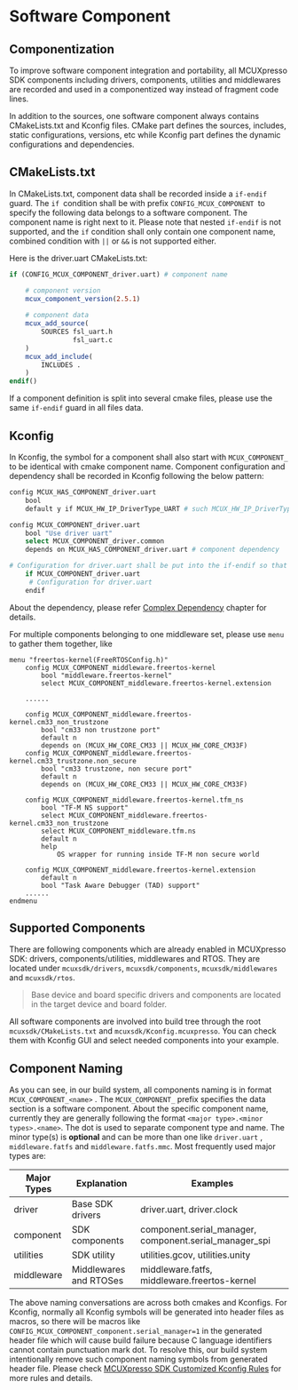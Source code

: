 # Software Component

## Componentization

To improve software component integration and portability, all MCUXpresso SDK components including drivers, components, utilities and middlewares are recorded and used in a componentized way instead of fragment code lines.

In addition to the sources, one software component always contains CMakeLists.txt and Kconfig files. CMake part defines the sources, includes, static configurations, versions, etc while Kconfig part defines the dynamic configurations and dependencies.

## CMakeLists.txt

In CMakeLists.txt, component data shall be recorded inside a `if-endif` guard. The `if `condition shall be with prefix `CONFIG_MCUX_COMPONENT `to specify the following data belongs to a software component. The component name is right next to it. Please note that nested `if-endif` is not supported, and the `if` condition shall only contain one component name, combined condition with `||` or `&&` is not supported either.

Here is the driver.uart CMakeLists.txt:

```cmake
if (CONFIG_MCUX_COMPONENT_driver.uart) # component name

    # component version
    mcux_component_version(2.5.1)
  
    # component data
    mcux_add_source(
        SOURCES fsl_uart.h 
                fsl_uart.c
    )
    mcux_add_include(
        INCLUDES .
    )
endif()
```

If a component definition is split into several cmake files, please use the same `if-endif` guard in all files data.

## Kconfig

In Kconfig, the symbol for a component shall also start with `MCUX_COMPONENT_` to be identical with cmake component name. Component configuration and dependency shall be recorded in Kconfig following the below pattern:

```bash
config MCUX_HAS_COMPONENT_driver.uart
    bool
    default y if MCUX_HW_IP_DriverType_UART # such MCUX_HW_IP_DriverType_UART is defined in device Kconfig.chip

config MCUX_COMPONENT_driver.uart
    bool "Use driver uart"
    select MCUX_COMPONENT_driver.common
    depends on MCUX_HAS_COMPONENT_driver.uart # component dependency

# Configuration for driver.uart shall be put into the if-endif so that only driver.uart is selected, the configuration will be showed
    if MCUX_COMPONENT_driver.uart 
     # Configuration for driver.uart
    endif
```

About the dependency, please refer [Complex Dependency](../build_system/Dependency.md) chapter for details.

For multiple components belonging to one middleware set, please use `menu` to gather them together, like

```
menu "freertos-kernel(FreeRTOSConfig.h)"
    config MCUX_COMPONENT_middleware.freertos-kernel
        bool "middleware.freertos-kernel"
        select MCUX_COMPONENT_middleware.freertos-kernel.extension
  
    ......
  
    config MCUX_COMPONENT_middleware.freertos-kernel.cm33_non_trustzone
        bool "cm33 non trustzone port"
        default n
        depends on (MCUX_HW_CORE_CM33 || MCUX_HW_CORE_CM33F)
    config MCUX_COMPONENT_middleware.freertos-kernel.cm33_trustzone.non_secure
        bool "cm33 trustzone, non secure port"
        default n
        depends on (MCUX_HW_CORE_CM33 || MCUX_HW_CORE_CM33F)

    config MCUX_COMPONENT_middleware.freertos-kernel.tfm_ns
        bool "TF-M NS support"
        select MCUX_COMPONENT_middleware.freertos-kernel.cm33_non_trustzone
        select MCUX_COMPONENT_middleware.tfm.ns
        default n
        help
            OS wrapper for running inside TF-M non secure world

    config MCUX_COMPONENT_middleware.freertos-kernel.extension
        default n
        bool "Task Aware Debugger (TAD) support"
    ......
endmenu
```

## Supported Components

There are following components which are already enabled in MCUXpresso SDK: drivers, components/utilities, middlewares and RTOS. They are located under `mcuxsdk/drivers`, `mcuxsdk/components`, `mcuxsdk/middlewares` and `mcuxsdk/rtos`.

> Base device and board specific drivers and components are located in the target device and board folder.

All software components are involved into build tree through the root `mcuxsdk/CMakeLists.txt` and `mcuxsdk/Kconfig.mcuxpresso`. You can check them with Kconfig GUI and select needed components into your example.

## Component Naming

As you can see, in our build system, all components naming is in format `MCUX_COMPONENT_<name>` . The `MCUX_COMPONENT_` prefix specifies the data section is a software component. About the specific component name, currently they are generally following the format `<major type>.<minor types>.<name>`. The dot is used to separate component type and name. The minor type(s) is **optional** and can be more than one like `driver.uart` , `middleware.fatfs` and `middleware.fatfs.mmc`.
Most frequently used major types are:

| Major Types | Explanation            | Examples                                 |
| ----------- | ---------------------- | ---------------------------------------- |
| driver      | Base SDK drivers       | driver.uart, driver.clock                |
| component   | SDK components         | component.serial_manager,  component.serial_manager_spi |
| utilities   | SDK utility            | utilities.gcov,  utilities.unity         |
| middleware  | Middlewares and RTOSes | middleware.fatfs, middleware.freertos-kernel |

The above naming conversations are across both cmakes and Kconfigs. For Kconfig, normally all Kconfig symbols will be generated into header files as macros, so there will be macros like `CONFIG_MCUX_COMPONENT_component.serial_manager=1` in the generated header file which will cause build failure because C language identifiers cannot contain punctuation mark dot. To resolve this, our build system intentionally remove such component naming symbols from generated header file. Please check [MCUXpresso SDK Customized Kconfig Rules](../build_system/Configuration_System.md#mcuxpresso-sdk-customized-kconfig-rules) for more rules and details.